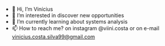 - 👋 Hi, I’m Vinícius 
- 👀 I’m interested in discover new opportunities 
- 🌱 I’m currently learning about systems analysis 
- 📫 How to reach me? on instagram @viini.costa or on e-mail vinicius.costa.silva99@gmail.com 

<!---
keiquest/keiquest is a ✨ special ✨ repository because its `README.md` (this file) appears on your GitHub profile.
You can click the Preview link to take a look at your changes.
--->
